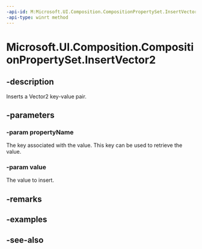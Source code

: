 ```yaml
---
-api-id: M:Microsoft.UI.Composition.CompositionPropertySet.InsertVector2(System.String,Windows.Foundation.Numerics.Vector2)
-api-type: winrt method
---
```


<!-- Method syntax
public void InsertVector2(System.String propertyName, Windows.Foundation.Numerics.Vector2 value)
-->

# Microsoft.UI.Composition.CompositionPropertySet.InsertVector2

## -description
Inserts a Vector2 key-value pair.

## -parameters
### -param propertyName
The key associated with the value. This key can be used to retrieve the value.

### -param value
The value to insert.

## -remarks

## -examples

## -see-also
